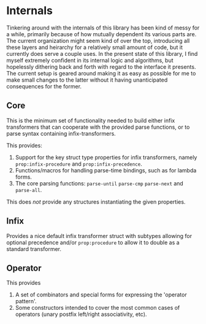 # Internals
Tinkering around with the internals of this library has been kind of
messy for a while, primarily because of how mutually dependent its
various parts are. The current organization might seem kind of over
the top, introducing all these layers and heirarchy for a relatively
small amount of code, but it currently does serve a couple uses. In
the present state of this library, I find myself extremely confident
in its internal logic and algorithms, but hopelessly dithering back
and forth with regard to the interface it presents. The current setup
is geared around making it as easy as possible for me to make small
changes to the latter without it having unanticipated consequences for
the former.

## Core
This is the minimum set of functionality needed to build either infix
transformers that can cooperate with the provided parse functions, or
to parse syntax containing infix-transformers.

This provides:

1. Support for the key struct type properties for infix transformers, 
   namely `prop:infix-procedure` and `prop:infix-precedence`.
2. Functions/macros for handling parse-time bindings, such as for 
   lambda forms.
3. The core parsing functions: `parse-until` `parse-cmp` `parse-next` 
   and `parse-all`.

This does *not* provide any structures instantiating the given properties.

## Infix
Provides a nice default infix transformer struct with subtypes allowing 
for optional precedence and/or `prop:procedure` to allow it to double as
a standard transformer. 

## Operator
This provides
1. A set of combinators and special forms for expressing the 
   'operator pattern'.
2. Some constructors intended to cover the most common cases of operators
   (unary postfix left/right associativity, etc).

